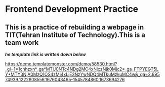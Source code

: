 # Frontend Development Practice
## This is a practice of rebuilding a webpage in TIT(Tehran Institute of Technology).This is a team work

***he template link is written down below***

https://demo.templatemonster.com/demo/58530.html?_gl=1*1chhzxn*_ga*MTU0NTc4NDg2MC4xNjczNjk0Mjc2*_ga_FTPYEGT5LY*MTY3NjA0MzQ1OS4zMi4xLjE2NzYwNDQ4MTkuMzkuMC4w&_ga=2.89574939.1222808556.1676043465-1545784860.1673694276

